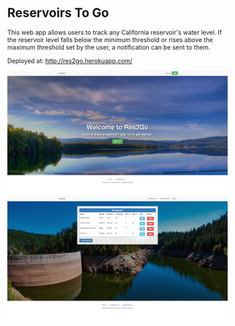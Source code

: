 # Reservoirs To Go

This web app allows users to track any California reservoir's water level. If the reservoir level falls below the minimum threshold or rises above the maximum threshold set by the user, a notification can be sent to them.

Deployed at: http://res2go.herokuapp.com/

![home](public/screenshots/home.png?raw=true "home")
![show](public/screenshots/user-show.png?raw=true "show")